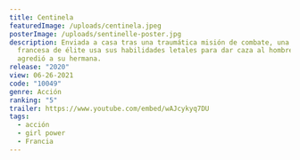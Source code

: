 ```yaml
---
title: Centinela
featuredImage: /uploads/centinela.jpeg
posterImage: /uploads/sentinelle-poster.jpg
description: Enviada a casa tras una traumática misión de combate, una soldado
  francesa de élite usa sus habilidades letales para dar caza al hombre que
  agredió a su hermana.
release: "2020"
view: 06-26-2021
code: "10049"
genre: Acción
ranking: "5"
trailer: https://www.youtube.com/embed/wAJcykyq7DU
tags:
  - acción
  - girl power
  - Francia
---
```

